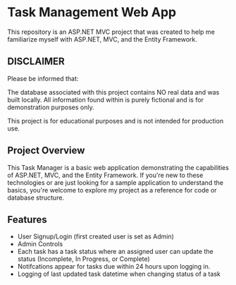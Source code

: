 # Task Management Web App
This repository is an ASP.NET MVC project that was created to help me familiarize myself with ASP.NET, MVC, and the Entity Framework.

## DISCLAIMER
Please be informed that:

The database associated with this project contains NO real data and was built locally. All information found within is purely fictional and is for demonstration purposes only.

This project is for educational purposes and is not intended for production use.

## Project Overview
This Task Manager is a basic web application demonstrating the capabilities of ASP.NET, MVC, and the Entity Framework. If you're new to these technologies or are just looking for a sample application to understand the basics, you're welcome to explore my project as a reference for code or database structure.


## Features
- User Signup/Login (first created user is set as Admin)
- Admin Controls
- Each task has a task status where an assigned user can update the status (Incomplete, In Progress, or Complete)
- Notifcations appear for tasks due within 24 hours upon logging in.
- Logging of last updated task datetime when changing status of a task
